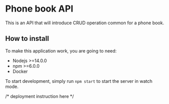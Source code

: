 # Phone book API

This is an API that will introduce CRUD operation common for a phone book.

## How to install

To make this application work, you are going to need:
* Nodejs >=14.0.0
* npm >=6.0.0
* Docker

To start development, simply run `npm start` to start the server in watch mode.

/* deployment instruction here */
